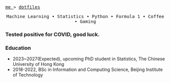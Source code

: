 <p align="left"> 
 <samp> 
   <a href="http://jiantingfeng.vip" display="inline-block"> me </a> »
<!--    <a href="http://blog.jiantingfeng.vip" display="inline-block"> blog </a> » -->
   <a href="https://github.com/JiantingFeng/dotfiles" display="inline-block"> dotfiles </a>
<!--   <a href="https://github.com/JiantingFeng/scripts" display="inline-block"> scripts </a> -->
 </samp>
</p>
<p align="center">
  <samp>
   <span> Machine Learning </span> •
   <span> Statistics </span> •
   <span> Python </span> •
   <span> Formula 1 </span> •
   <span> Coffee </span> •
   <span> Gaming </span> 
  </samp>
</p>

<!-- ![](https://leetcard.jacoblin.cool/gianting01?border=0&radius=20&ext=heatmap#gh-light-mode-only)
![]([https://leetcard.jacoblin.cool/gianting01?border=0&radius=20&ext=heatmap#gh-light-mode-only](https://leetcard.jacoblin.cool/gianting01?border=0&radius=20&ext=heatmap&theme=dark#gh-dark-mode-only))
 -->

### **Tested positive for COVID, good luck.**

### Education

- 2023~2027(Expected), upcoming PhD student in Statistics, The Chinese University of Hong Kong
- 2018-2022, BSc in Information and Computing Science, Beijing Institute of Technology
